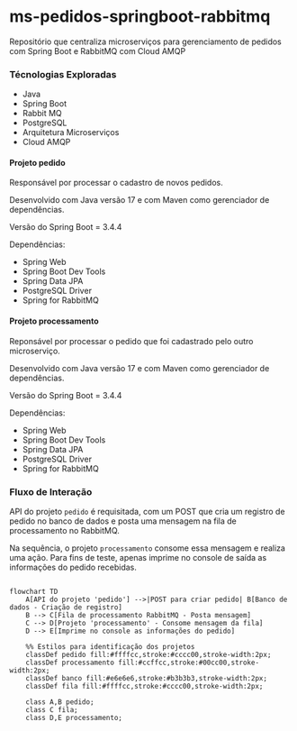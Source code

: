 # ms-pedidos-springboot-rabbitmq

Repositório que centraliza microserviços para gerenciamento de pedidos com Spring Boot e RabbitMQ com Cloud AMQP

### Técnologias Exploradas

- Java
- Spring Boot
- Rabbit MQ
- PostgreSQL
- Arquitetura Microserviços
- Cloud AMQP

#### Projeto pedido

Responsável por processar o cadastro de novos pedidos.

Desenvolvido com Java versão 17 e com Maven como gerenciador de dependências.

Versão do Spring Boot = 3.4.4

Dependências:

- Spring Web
- Spring Boot Dev Tools
- Spring Data JPA
- PostgreSQL Driver
- Spring for RabbitMQ

#### Projeto processamento

Reponsável por processar o pedido que foi cadastrado pelo outro microserviço.

Desenvolvido com Java versão 17 e com Maven como gerenciador de dependências.

Versão do Spring Boot = 3.4.4

Dependências:

- Spring Web
- Spring Boot Dev Tools
- Spring Data JPA
- PostgreSQL Driver
- Spring for RabbitMQ

### Fluxo de Interação

API do projeto `pedido` é requisitada, com um POST que cria um registro de pedido no banco de dados e posta uma mensagem na fila de processamento no RabbitMQ.

Na sequência, o projeto `processamento` consome essa mensagem e realiza uma ação. Para fins de teste, apenas imprime no console de saída as informações do pedido recebidas.

```mermaid

flowchart TD
    A[API do projeto 'pedido'] -->|POST para criar pedido| B[Banco de dados - Criação de registro]
    B --> C[Fila de processamento RabbitMQ - Posta mensagem]
    C --> D[Projeto 'processamento' - Consome mensagem da fila]
    D --> E[Imprime no console as informações do pedido]

    %% Estilos para identificação dos projetos
    classDef pedido fill:#ffffcc,stroke:#cccc00,stroke-width:2px;
    classDef processamento fill:#ccffcc,stroke:#00cc00,stroke-width:2px;
    classDef banco fill:#e6e6e6,stroke:#b3b3b3,stroke-width:2px;
    classDef fila fill:#ffffcc,stroke:#cccc00,stroke-width:2px;
    
    class A,B pedido;
    class C fila;
    class D,E processamento;

```